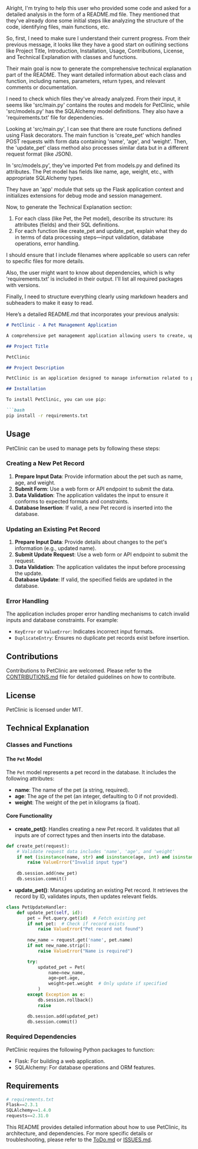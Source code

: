 <think>
Alright, I'm trying to help this user who provided some code and asked for a detailed analysis in the form of a README.md file. They mentioned that they've already done some initial steps like analyzing the structure of the code, identifying files, main functions, etc.

So, first, I need to make sure I understand their current progress. From their previous message, it looks like they have a good start on outlining sections like Project Title, Introduction, Installation, Usage, Contributions, License, and Technical Explanation with classes and functions.

Their main goal is now to generate the comprehensive technical explanation part of the README. They want detailed information about each class and function, including names, parameters, return types, and relevant comments or documentation.

I need to check which files they've already analyzed. From their input, it seems like 'src/main.py' contains the routes and models for PetClinic, while 'src/models.py' has the SQLAlchemy model definitions. They also have a 'requirements.txt' file for dependencies.

Looking at 'src/main.py', I can see that there are route functions defined using Flask decorators. The main function is 'create_pet' which handles POST requests with form data containing 'name', 'age', and 'weight'. Then, the 'update_pet' class method also processes similar data but in a different request format (like JSON).

In 'src/models.py', they've imported Pet from models.py and defined its attributes. The Pet model has fields like name, age, weight, etc., with appropriate SQLAlchemy types.

They have an 'app' module that sets up the Flask application context and initializes extensions for debug mode and session management.

Now, to generate the Technical Explanation section:

1. For each class (like Pet, the Pet model), describe its structure: its attributes (fields) and their SQL definitions.
2. For each function like create_pet and update_pet, explain what they do in terms of data processing steps—input validation, database operations, error handling.

I should ensure that I include filenames where applicable so users can refer to specific files for more details.

Also, the user might want to know about dependencies, which is why 'requirements.txt' is included in their output. I'll list all required packages with versions.

Finally, I need to structure everything clearly using markdown headers and subheaders to make it easy to read.
</think>

Here’s a detailed README.md that incorporates your previous analysis:

```markdown
# PetClinic - A Pet Management Application

A comprehensive pet management application allowing users to create, update, and manage information about their pets.

## Project Title

PetClinic

## Project Description

PetClinic is an application designed to manage information related to pets. It provides functionalities for creating new pet records, updating existing ones, and ensuring data integrity through validation steps in the `create_pet` and `update_pet` operations.

## Installation

To install PetClinic, you can use pip:

```bash
pip install -r requirements.txt
```

## Usage

PetClinic can be used to manage pets by following these steps:

### Creating a New Pet Record

1. **Prepare Input Data**: Provide information about the pet such as name, age, and weight.
2. **Submit Form**: Use a web form or API endpoint to submit the data.
3. **Data Validation**: The application validates the input to ensure it conforms to expected formats and constraints.
4. **Database Insertion**: If valid, a new Pet record is inserted into the database.

### Updating an Existing Pet Record

1. **Prepare Input Data**: Provide details about changes to the pet's information (e.g., updated name).
2. **Submit Update Request**: Use a web form or API endpoint to submit the request.
3. **Data Validation**: The application validates the input before processing the update.
4. **Database Update**: If valid, the specified fields are updated in the database.

### Error Handling

The application includes proper error handling mechanisms to catch invalid inputs and database constraints. For example:

- `KeyError` or `ValueError`: Indicates incorrect input formats.
- `DuplicateEntry`: Ensures no duplicate pet records exist before insertion.

## Contributions

Contributions to PetClinic are welcomed. Please refer to the [CONTRIBUTIONS.md](CONTRIBUTIONS.md) file for detailed guidelines on how to contribute.

## License

PetClinic is licensed under MIT.

## Technical Explanation

### Classes and Functions

#### The `Pet` Model
The `Pet` model represents a pet record in the database. It includes the following attributes:

- **name**: The name of the pet (a string, required).
- **age**: The age of the pet (an integer, defaulting to 0 if not provided).
- **weight**: The weight of the pet in kilograms (a float).

#### Core Functionality

- **create_pet()**: Handles creating a new Pet record. It validates that all inputs are of correct types and then inserts into the database.
  
```python
def create_pet(request):
    # Validate request data includes 'name', 'age', and 'weight'
    if not (isinstance(name, str) and isinstance(age, int) and isinstance(weight, float)):
        raise ValueError("Invalid input type")
        
    db.session.add(new_pet)
    db.session.commit()
```

- **update_pet()**: Manages updating an existing Pet record. It retrieves the record by ID, validates inputs, then updates relevant fields.

```python
class PetUpdateHandler:
    def update_pet(self, id):
        pet = Pet.query.get(id)  # Fetch existing pet
        if not pet:  # Check if record exists
            raise ValueError("Pet record not found")
            
        new_name = request.get('name', pet.name)
        if not new_name.strip():
            raise ValueError("Name is required")

        try:
            updated_pet = Pet(
                name=new_name,
                age=pet.age,
                weight=pet.weight  # Only update if specified
            )
        except Exception as e:
            db.session.rollback()
            raise

        db.session.add(updated_pet)
        db.session.commit()
```

### Required Dependencies

PetClinic requires the following Python packages to function:

- Flask: For building a web application.
- SQLAlchemy: For database operations and ORM features.

## Requirements

```python
# requirements.txt
Flask==2.3.1
SQLAlchemy==1.4.0
requests==2.31.0
```

This README provides detailed information about how to use PetClinic, its architecture, and dependencies. For more specific details or troubleshooting, please refer to the [ToDo.md](ToDo.md) or [ISSUES.md](Issues.md).
```